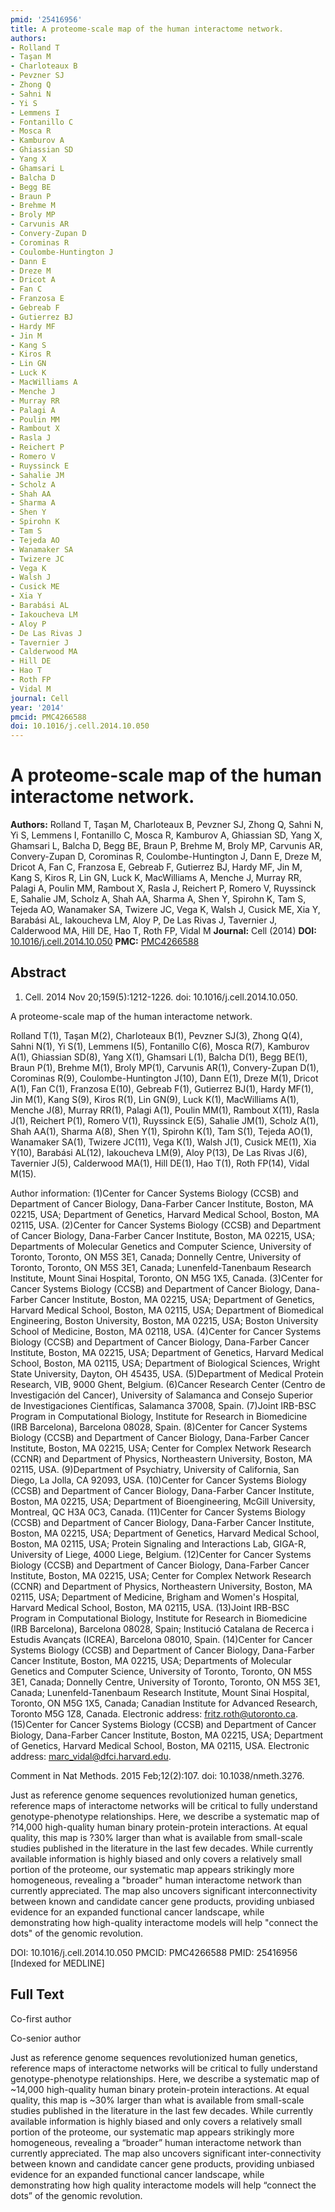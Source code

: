 ```yaml
---
pmid: '25416956'
title: A proteome-scale map of the human interactome network.
authors:
- Rolland T
- Taşan M
- Charloteaux B
- Pevzner SJ
- Zhong Q
- Sahni N
- Yi S
- Lemmens I
- Fontanillo C
- Mosca R
- Kamburov A
- Ghiassian SD
- Yang X
- Ghamsari L
- Balcha D
- Begg BE
- Braun P
- Brehme M
- Broly MP
- Carvunis AR
- Convery-Zupan D
- Corominas R
- Coulombe-Huntington J
- Dann E
- Dreze M
- Dricot A
- Fan C
- Franzosa E
- Gebreab F
- Gutierrez BJ
- Hardy MF
- Jin M
- Kang S
- Kiros R
- Lin GN
- Luck K
- MacWilliams A
- Menche J
- Murray RR
- Palagi A
- Poulin MM
- Rambout X
- Rasla J
- Reichert P
- Romero V
- Ruyssinck E
- Sahalie JM
- Scholz A
- Shah AA
- Sharma A
- Shen Y
- Spirohn K
- Tam S
- Tejeda AO
- Wanamaker SA
- Twizere JC
- Vega K
- Walsh J
- Cusick ME
- Xia Y
- Barabási AL
- Iakoucheva LM
- Aloy P
- De Las Rivas J
- Tavernier J
- Calderwood MA
- Hill DE
- Hao T
- Roth FP
- Vidal M
journal: Cell
year: '2014'
pmcid: PMC4266588
doi: 10.1016/j.cell.2014.10.050
---
```


# A proteome-scale map of the human interactome network.
**Authors:** Rolland T, Taşan M, Charloteaux B, Pevzner SJ, Zhong Q, Sahni N, Yi S, Lemmens I, Fontanillo C, Mosca R, Kamburov A, Ghiassian SD, Yang X, Ghamsari L, Balcha D, Begg BE, Braun P, Brehme M, Broly MP, Carvunis AR, Convery-Zupan D, Corominas R, Coulombe-Huntington J, Dann E, Dreze M, Dricot A, Fan C, Franzosa E, Gebreab F, Gutierrez BJ, Hardy MF, Jin M, Kang S, Kiros R, Lin GN, Luck K, MacWilliams A, Menche J, Murray RR, Palagi A, Poulin MM, Rambout X, Rasla J, Reichert P, Romero V, Ruyssinck E, Sahalie JM, Scholz A, Shah AA, Sharma A, Shen Y, Spirohn K, Tam S, Tejeda AO, Wanamaker SA, Twizere JC, Vega K, Walsh J, Cusick ME, Xia Y, Barabási AL, Iakoucheva LM, Aloy P, De Las Rivas J, Tavernier J, Calderwood MA, Hill DE, Hao T, Roth FP, Vidal M
**Journal:** Cell (2014)
**DOI:** [10.1016/j.cell.2014.10.050](https://doi.org/10.1016/j.cell.2014.10.050)
**PMC:** [PMC4266588](https://www.ncbi.nlm.nih.gov/pmc/articles/PMC4266588/)

## Abstract

1. Cell. 2014 Nov 20;159(5):1212-1226. doi: 10.1016/j.cell.2014.10.050.

A proteome-scale map of the human interactome network.

Rolland T(1), Taşan M(2), Charloteaux B(1), Pevzner SJ(3), Zhong Q(4), Sahni 
N(1), Yi S(1), Lemmens I(5), Fontanillo C(6), Mosca R(7), Kamburov A(1), 
Ghiassian SD(8), Yang X(1), Ghamsari L(1), Balcha D(1), Begg BE(1), Braun P(1), 
Brehme M(1), Broly MP(1), Carvunis AR(1), Convery-Zupan D(1), Corominas R(9), 
Coulombe-Huntington J(10), Dann E(1), Dreze M(1), Dricot A(1), Fan C(1), 
Franzosa E(10), Gebreab F(1), Gutierrez BJ(1), Hardy MF(1), Jin M(1), Kang S(9), 
Kiros R(1), Lin GN(9), Luck K(1), MacWilliams A(1), Menche J(8), Murray RR(1), 
Palagi A(1), Poulin MM(1), Rambout X(11), Rasla J(1), Reichert P(1), Romero 
V(1), Ruyssinck E(5), Sahalie JM(1), Scholz A(1), Shah AA(1), Sharma A(8), Shen 
Y(1), Spirohn K(1), Tam S(1), Tejeda AO(1), Wanamaker SA(1), Twizere JC(11), 
Vega K(1), Walsh J(1), Cusick ME(1), Xia Y(10), Barabási AL(12), Iakoucheva 
LM(9), Aloy P(13), De Las Rivas J(6), Tavernier J(5), Calderwood MA(1), Hill 
DE(1), Hao T(1), Roth FP(14), Vidal M(15).

Author information:
(1)Center for Cancer Systems Biology (CCSB) and Department of Cancer Biology, 
Dana-Farber Cancer Institute, Boston, MA 02215, USA; Department of Genetics, 
Harvard Medical School, Boston, MA 02115, USA.
(2)Center for Cancer Systems Biology (CCSB) and Department of Cancer Biology, 
Dana-Farber Cancer Institute, Boston, MA 02215, USA; Departments of Molecular 
Genetics and Computer Science, University of Toronto, Toronto, ON M5S 3E1, 
Canada; Donnelly Centre, University of Toronto, Toronto, ON M5S 3E1, Canada; 
Lunenfeld-Tanenbaum Research Institute, Mount Sinai Hospital, Toronto, ON M5G 
1X5, Canada.
(3)Center for Cancer Systems Biology (CCSB) and Department of Cancer Biology, 
Dana-Farber Cancer Institute, Boston, MA 02215, USA; Department of Genetics, 
Harvard Medical School, Boston, MA 02115, USA; Department of Biomedical 
Engineering, Boston University, Boston, MA 02215, USA; Boston University School 
of Medicine, Boston, MA 02118, USA.
(4)Center for Cancer Systems Biology (CCSB) and Department of Cancer Biology, 
Dana-Farber Cancer Institute, Boston, MA 02215, USA; Department of Genetics, 
Harvard Medical School, Boston, MA 02115, USA; Department of Biological 
Sciences, Wright State University, Dayton, OH 45435, USA.
(5)Department of Medical Protein Research, VIB, 9000 Ghent, Belgium.
(6)Cancer Research Center (Centro de Investigación del Cancer), University of 
Salamanca and Consejo Superior de Investigaciones Científicas, Salamanca 37008, 
Spain.
(7)Joint IRB-BSC Program in Computational Biology, Institute for Research in 
Biomedicine (IRB Barcelona), Barcelona 08028, Spain.
(8)Center for Cancer Systems Biology (CCSB) and Department of Cancer Biology, 
Dana-Farber Cancer Institute, Boston, MA 02215, USA; Center for Complex Network 
Research (CCNR) and Department of Physics, Northeastern University, Boston, MA 
02115, USA.
(9)Department of Psychiatry, University of California, San Diego, La Jolla, CA 
92093, USA.
(10)Center for Cancer Systems Biology (CCSB) and Department of Cancer Biology, 
Dana-Farber Cancer Institute, Boston, MA 02215, USA; Department of 
Bioengineering, McGill University, Montreal, QC H3A 0C3, Canada.
(11)Center for Cancer Systems Biology (CCSB) and Department of Cancer Biology, 
Dana-Farber Cancer Institute, Boston, MA 02215, USA; Department of Genetics, 
Harvard Medical School, Boston, MA 02115, USA; Protein Signaling and 
Interactions Lab, GIGA-R, University of Liege, 4000 Liege, Belgium.
(12)Center for Cancer Systems Biology (CCSB) and Department of Cancer Biology, 
Dana-Farber Cancer Institute, Boston, MA 02215, USA; Center for Complex Network 
Research (CCNR) and Department of Physics, Northeastern University, Boston, MA 
02115, USA; Department of Medicine, Brigham and Women's Hospital, Harvard 
Medical School, Boston, MA 02115, USA.
(13)Joint IRB-BSC Program in Computational Biology, Institute for Research in 
Biomedicine (IRB Barcelona), Barcelona 08028, Spain; Institució Catalana de 
Recerca i Estudis Avançats (ICREA), Barcelona 08010, Spain.
(14)Center for Cancer Systems Biology (CCSB) and Department of Cancer Biology, 
Dana-Farber Cancer Institute, Boston, MA 02215, USA; Departments of Molecular 
Genetics and Computer Science, University of Toronto, Toronto, ON M5S 3E1, 
Canada; Donnelly Centre, University of Toronto, Toronto, ON M5S 3E1, Canada; 
Lunenfeld-Tanenbaum Research Institute, Mount Sinai Hospital, Toronto, ON M5G 
1X5, Canada; Canadian Institute for Advanced Research, Toronto M5G 1Z8, Canada. 
Electronic address: fritz.roth@utoronto.ca.
(15)Center for Cancer Systems Biology (CCSB) and Department of Cancer Biology, 
Dana-Farber Cancer Institute, Boston, MA 02215, USA; Department of Genetics, 
Harvard Medical School, Boston, MA 02115, USA. Electronic address: 
marc_vidal@dfci.harvard.edu.

Comment in
    Nat Methods. 2015 Feb;12(2):107. doi: 10.1038/nmeth.3276.

Just as reference genome sequences revolutionized human genetics, reference maps 
of interactome networks will be critical to fully understand genotype-phenotype 
relationships. Here, we describe a systematic map of ?14,000 high-quality human 
binary protein-protein interactions. At equal quality, this map is ?30% larger 
than what is available from small-scale studies published in the literature in 
the last few decades. While currently available information is highly biased and 
only covers a relatively small portion of the proteome, our systematic map 
appears strikingly more homogeneous, revealing a "broader" human interactome 
network than currently appreciated. The map also uncovers significant 
interconnectivity between known and candidate cancer gene products, providing 
unbiased evidence for an expanded functional cancer landscape, while 
demonstrating how high-quality interactome models will help "connect the dots" 
of the genomic revolution.

DOI: 10.1016/j.cell.2014.10.050
PMCID: PMC4266588
PMID: 25416956 [Indexed for MEDLINE]

## Full Text

Co-first author

Co-senior author

Just as reference genome sequences revolutionized human genetics,
reference maps of interactome networks will be critical to fully understand
genotype-phenotype relationships. Here, we describe a systematic map of
~14,000 high-quality human binary protein-protein interactions. At equal
quality, this map is ~30% larger than what is available from
small-scale studies published in the literature in the last few decades. While
currently available information is highly biased and only covers a relatively
small portion of the proteome, our systematic map appears strikingly more
homogeneous, revealing a “broader” human interactome network
than currently appreciated. The map also uncovers significant inter-connectivity
between known and candidate cancer gene products, providing unbiased evidence
for an expanded functional cancer landscape, while demonstrating how high
quality interactome models will help “connect the dots” of the
genomic revolution.
